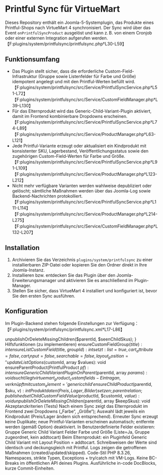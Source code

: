 # Printful Sync für VirtueMart

Dieses Repository enthält ein Joomla-5-Systemplugin, das Produkte eines Printful-Shops nach VirtueMart 4 synchronisiert. Der Sync wird über das Event `onPrintfulSyncProduct` ausgelöst und kann z. B. von einem Cronjob oder einer externen Integration aufgerufen werden.【F:plugins/system/printfulsync/printfulsync.php†L30-L59】

## Funktionsumfang

* Das Plugin stellt sicher, dass die erforderliche Custom-Field-Infrastruktur (Gruppe sowie Listenfelder für Farbe und Größe) idempotent angelegt und mit den Printful-Werten befüllt wird.【F:plugins/system/printfulsync/src/Service/PrintfulSyncService.php†L51-L72】【F:plugins/system/printfulsync/src/Service/CustomFieldManager.php†L39-L130】
* Für das Elternprodukt wird das Generic-Child-Variant-Plugin aktiviert, damit im Frontend kombinierbare Dropdowns erscheinen.【F:plugins/system/printfulsync/src/Service/PrintfulSyncService.php†L74-L89】【F:plugins/system/printfulsync/src/Service/ProductManager.php†L63-L121】
* Jede Printful-Variante erzeugt oder aktualisiert ein Kindprodukt mit konsistenter SKU, Lagerbestand, Veröffentlichungsstatus sowie den zugehörigen Custom-Field-Werten für Farbe und Größe.【F:plugins/system/printfulsync/src/Service/PrintfulSyncService.php†L91-L109】【F:plugins/system/printfulsync/src/Service/ProductManager.php†L123-L212】
* Nicht mehr verfügbare Varianten werden wahlweise depubliziert oder gelöscht; sämtliche Maßnahmen werden über das Joomla-Log sowie Backend-Nachrichten protokolliert.【F:plugins/system/printfulsync/src/Service/PrintfulSyncService.php†L111-L114】【F:plugins/system/printfulsync/src/Service/ProductManager.php†L214-L275】【F:plugins/system/printfulsync/src/Service/CustomFieldManager.php†L132-L207】

## Installation

1. Archivieren Sie das Verzeichnis `plugins/system/printfulsync` zu einer installierbaren ZIP-Datei oder kopieren Sie den Ordner direkt in Ihre Joomla-Instanz.
2. Installieren bzw. entdecken Sie das Plugin über den Joomla-Erweiterungsmanager und aktivieren Sie es anschließend im Plugin-Manager.
3. Stellen Sie sicher, dass VirtueMart 4 installiert und konfiguriert ist, bevor Sie den ersten Sync ausführen.

## Konfiguration

Im Plugin-Backend stehen folgende Einstellungen zur Verfügung：【F:plugins/system/printfulsync/printfulsync.xml†L17-L86】

  unpublishOrDeleteMissingChildren($parentId, $seenChildSkus);
}
Hilfsfunktionen (zu implementieren)
ensureCustomFieldGroup($title): int
ensureListCustomField($title, $groupId): int
setzt: list=true, cart_attribute=false, cart_input=false, searchable=false, layout_position=''
updateListOptions($customId, array $values): void
ensureParentProduct(PrintfulProduct $pf): int
ensureGenericChildVariantPluginOnParent($parentId, array $params): void
sucht/legt virtuemart_product_customfields-Eintrag an, verknüpft mit custom_element='genericchild'
ensureChildProduct($parentId, $sku, $v): int
Produktdaten (Preis, Lager, Bilder) setzen; parent relation; published
setChildCustomFieldValue($productId, $customId, $value): void
unpublishOrDeleteMissingChildren($parentId, array $keepSkus): void
Akzeptanzkriterien (Tests)
Nach einem Sync zeigt das Elternprodukt im Frontend zwei Dropdowns („Farbe“, „Größe“); Auswahl lädt jeweils ein Kindprodukt (Preis/Lager ändern sich entsprechend).
Erneuter Sync erzeugt keine Duplikate; neue Printful-Varianten erscheinen automatisch; entfernte werden (gemäß Option) deaktiviert.
In Benutzerdefinierte Felder existieren:
Gruppe Generic Child Variant
Felder Farbe und Größe (Liste=Ja, Gruppe zugeordnet, kein addtocart)
Beim Elternprodukt: ein Pluginfeld Generic Child Variant mit Layout Position = addtocart.
Schreibweisen der Werte sind identisch und deckungsgleich mit Printful.
Logs zeigen die getroffenen Maßnahmen (created/updated/skipped).
Code-Stil
PHP 8.3.26, Namespaces, strikte Typen, Exceptions + try/catch mit VM-Logs.
Keine BC-Breaks im öffentlichen API deines Plugins.
Ausführliche in-code DocBlocks, kurze Commit-Einheiten.
